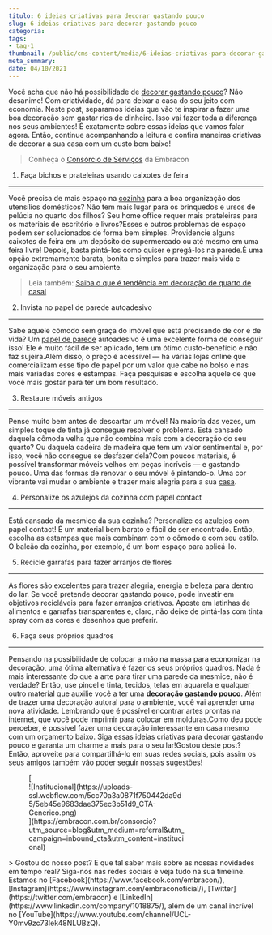 ```yaml
---
titulo: 6 ideias criativas para decorar gastando pouco
slug: 6-ideias-criativas-para-decorar-gastando-pouco
categoria: 
tags:
- tag-1
thumbnail: /public/cms-content/media/6-ideias-criativas-para-decorar-gastando-pouco.jpg
meta_summary: 
date: 04/10/2021
---
```

Você acha que não há possibilidade de [decorar gastando pouco](https://www.embracon.com.br/blog/5-dicas-de-decoracao-de-sala-para-voce-fazer-hoje)? Não desanime! Com criatividade, dá para deixar a casa do seu jeito com economia. Neste post, separamos ideias que vão te inspirar a fazer uma boa decoração sem gastar rios de dinheiro. Isso vai fazer toda a diferença nos seus ambientes! É exatamente sobre essas ideias que vamos falar agora. Então, continue acompanhando a leitura e confira maneiras criativas de decorar a sua casa com um custo bem baixo!

> Conheça o [Consórcio de Serviços](https://www.embracon.com.br/consorcio-servicos) da Embracon

1. Faça bichos e prateleiras usando caixotes de feira
-----------------------------------------------------

Você precisa de mais espaço na [cozinha](https://www.embracon.com.br/blog/como-ter-uma-cozinha-funcional-em-casa) para a boa organização dos utensílios domésticos? Não tem mais lugar para os brinquedos e ursos de pelúcia no quarto dos filhos? Seu home office requer mais prateleiras para os materiais de escritório e livros?Esses e outros problemas de espaço podem ser solucionados de forma bem simples. Providencie alguns caixotes de feira em um depósito de supermercado ou até mesmo em uma feira livre! Depois, basta pintá-los como quiser e pregá-los na parede.É uma opção extremamente barata, bonita e simples para trazer mais vida e organização para o seu ambiente.

> Leia também: [Saiba o que é tendência em decoração de quarto de casal](https://www.embracon.com.br/blog/saiba-o-que-e-tendencia-em-decoracao-de-quarto-de-casal)

2. Invista no papel de parede autoadesivo
-----------------------------------------

Sabe aquele cômodo sem graça do imóvel que está precisando de cor e de vida? Um [papel de parede](https://www.embracon.com.br/blog/vale-a-pena-usar-papel-de-parede-na-decoracao) autoadesivo é uma excelente forma de conseguir isso! Ele é muito fácil de ser aplicado, tem um ótimo custo-benefício e não faz sujeira.Além disso, o preço é acessível — há várias lojas online que comercializam esse tipo de papel por um valor que cabe no bolso e nas mais variadas cores e estampas. Faça pesquisas e escolha aquele de que você mais gostar para ter um bom resultado.

3. Restaure móveis antigos
--------------------------

Pense muito bem antes de descartar um móvel! Na maioria das vezes, um simples toque de tinta já consegue resolver o problema. Está cansado daquela cômoda velha que não combina mais com a decoração do seu quarto? Ou daquela cadeira de madeira que tem um valor sentimental e, por isso, você não consegue se desfazer dela?Com poucos materiais, é possível transformar móveis velhos em peças incríveis — e gastando pouco. Uma das formas de renovar o seu móvel é pintando-o. Uma cor vibrante vai mudar o ambiente e trazer mais alegria para a sua [casa](https://www.embracon.com.br/blog/5-coisas-que-voce-precisa-saber-para-construir-uma-casa).

4. Personalize os azulejos da cozinha com papel contact
-------------------------------------------------------

Está cansado da mesmice da sua cozinha? Personalize os azulejos com papel contact! É um material bem barato e fácil de ser encontrado. Então, escolha as estampas que mais combinam com o cômodo e com seu estilo. O balcão da cozinha, por exemplo, é um bom espaço para aplicá-lo.

5. Recicle garrafas para fazer arranjos de flores
-------------------------------------------------

As flores são excelentes para trazer alegria, energia e beleza para dentro do lar. Se você pretende decorar gastando pouco, pode investir em objetivos recicláveis para fazer arranjos criativos. Aposte em latinhas de alimentos e garrafas transparentes e, claro, não deixe de pintá-las com tinta spray com as cores e desenhos que preferir.

6. Faça seus próprios quadros
-----------------------------

Pensando na possibilidade de colocar a mão na massa para economizar na decoração, uma ótima alternativa é fazer os seus próprios quadros. Nada é mais interessante do que a arte para tirar uma parede da mesmice, não é verdade? Então, use pincel e tinta, tecidos, telas em aquarela e qualquer outro material que auxilie você a ter uma **decoração gastando pouco**. Além de trazer uma decoração autoral para o ambiente, você vai aprender uma nova atividade. Lembrando que é possível encontrar artes prontas na internet, que você pode imprimir para colocar em molduras.Como deu pode perceber, é possível fazer uma decoração interessante em casa mesmo com um orçamento baixo. Siga essas ideias criativas para decorar gastando pouco e garanta um charme a mais para o seu lar!Gostou deste post? Então, aproveite para compartilhá-lo em suas redes sociais, pois assim os seus amigos também vão poder seguir nossas sugestões!

<figure class="w-richtext-figure-type-image w-richtext-align-center" style="max-width:310px">[<div>![Institucional](https://uploads-ssl.webflow.com/5cc70a3a0871f750442da9d5/5eb45e9683dae375ec3b51d9_CTA-Generico.png)</div>](https://embracon.com.br/consorcio?utm_source=blog&utm_medium=referral&utm_campaign=inbound_cta&utm_content=institucional)</figure>> Gostou do nosso post? E que tal saber mais sobre as nossas novidades em tempo real? Siga-nos nas redes sociais e veja tudo na sua timeline. Estamos no [Facebook](https://www.facebook.com/embracon/), [Instagram](https://www.instagram.com/embraconoficial/), [Twitter](https://twitter.com/embracon) e [LinkedIn](https://www.linkedin.com/company/1018875/), além de um canal incrível no [YouTube](https://www.youtube.com/channel/UCL-Y0mv9zc73Iek48NLUBzQ).
